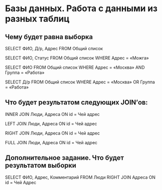 # Базы данных. Работа с данными из разных таблиц

## Чему будет равна выборка

SELECT ФИО, Д/р, Адрес FROM Общий список

SELECT ФИО, Статус FROM Общий список WHERE Адрес = «Можга»

SELECT ФИО FROM Общий список WHERE Адрес = «Москва» AND Группа = «Работа»

SELECT Д/р FROM Общий список WHERE Адрес = «Москва» OR Группа = «Работа»


## Что будет результатом следующих JOIN’ов:

INNER JOIN Люди, Адреса ON id = Чей адрес

LEFT JOIN Люди, Адреса ON id = Чей адрес

RIGHT JOIN Люди, Адреса ON id = Чей адрес

FULL JOIN Люди, Адреса ON id = Чей адрес


## Дополнительное задание. Что будет результатом выборки

SELECT ФИО, Адрес, Комментарий FROM Люди RIGHT JOIN Адреса ON id = Чей Адрес

